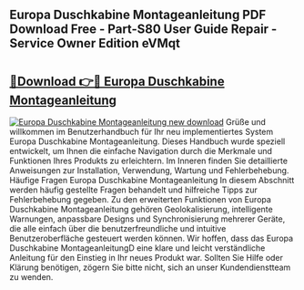 ## Europa Duschkabine Montageanleitung PDF Download Free - Part-S80 User Guide Repair - Service Owner Edition eVMqt

# <h2><a href="http://df6sdj.blite.top/?on=Europa+Duschkabine+Montageanleitung">🔗Download 👉🔴 Europa Duschkabine Montageanleitung</a></h2>

[![Europa Duschkabine Montageanleitung new download](https://i.imgur.com/lujVjoI.png)](http://df6sdj.blite.top/?on=Europa+Duschkabine+Montageanleitung)
Grüße und willkommen im Benutzerhandbuch für Ihr neu implementiertes System Europa Duschkabine Montageanleitung. Dieses Handbuch wurde speziell entwickelt, um Ihnen die einfache Navigation durch die Merkmale und Funktionen Ihres Produkts zu erleichtern. Im Inneren finden Sie detaillierte Anweisungen zur Installation, Verwendung, Wartung und Fehlerbehebung. Häufige Fragen Europa Duschkabine Montageanleitung In diesem Abschnitt werden häufig gestellte Fragen behandelt und hilfreiche Tipps zur Fehlerbehebung gegeben. Zu den erweiterten Funktionen von Europa Duschkabine Montageanleitung gehören Geolokalisierung, intelligente Warnungen, anpassbare Designs und Synchronisierung mehrerer Geräte, die alle einfach über die benutzerfreundliche und intuitive Benutzeroberfläche gesteuert werden können. Wir hoffen, dass das Europa Duschkabine MontageanleitungD eine klare und leicht verständliche Anleitung für den Einstieg in Ihr neues Produkt war. Sollten Sie Hilfe oder Klärung benötigen, zögern Sie bitte nicht, sich an unser Kundendienstteam zu wenden.
